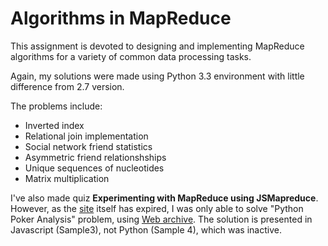 # Algorithms in MapReduce

This assignment is devoted to designing and implementing MapReduce algorithms for a variety of common data processing tasks.

Again, my solutions were made using Python 3.3 environment with little difference from 2.7 version.

The problems include:

* Inverted index
* Relational join implementation
* Social network friend statistics
* Asymmetric friend relationshships
* Unique sequences of nucleotides
* Matrix multiplication

I've also made quiz __Experimenting with MapReduce using JSMapreduce__. However, as the [site](http://jsmapreduce.com/) itself has expired, I was only able to solve "Python Poker Analysis" problem, using [Web archive](https://web.archive.org "Web archive"). The solution is presented in Javascript (Sample3), not Python (Sample 4), which was inactive.